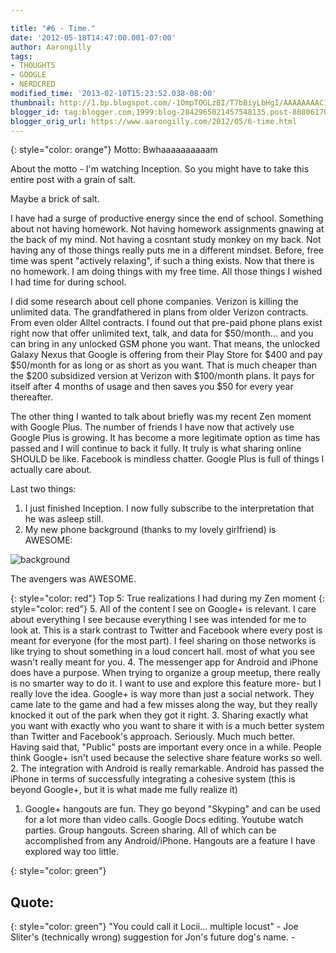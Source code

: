 ```yaml
---

title: "#6 - Time."
date: '2012-05-18T14:47:00.001-07:00'
author: Aarongilly
tags:
- THOUGHTS
- GOOGLE
- NERDCRED
modified_time: '2013-02-10T15:23:52.038-08:00'
thumbnail: http://1.bp.blogspot.com/-1OmpTOGLzBI/T7bBiyLbHgI/AAAAAAAAC1g/qoW8XZTd1AA/s72-c/Screenshot_2012-05-17-23-29-44.png
blogger_id: tag:blogger.com,1999:blog-2842965021457548135.post-808061701204616108
blogger_orig_url: https://www.aarongilly.com/2012/05/6-time.html
---
```



{: style="color: orange"} 
Motto: Bwhaaaaaaaaaam

About the motto - I'm watching Inception. So you might have to take this entire post with a grain of salt. 

Maybe a brick of salt.

I have had a surge of productive energy since the end of school. Something about not having homework. Not having homework assignments gnawing at the back of my mind. Not having a cosntant study monkey on my back. Not having any of those things really puts me in a different mindset. Before, free time was spent "actively relaxing", if such a thing exists. Now that there is no homework. I am doing things with my free time. All those things I wished I had time for during school.

I did some research about cell phone companies. Verizon is killing the unlimited data. The grandfathered in plans from older Verizon contracts. From even older Alltel contracts. I found out that pre-paid phone plans exist right now that offer unlimited text, talk, and data for $50/month... and you can bring in any unlocked GSM phone you want. That means, the unlocked Galaxy Nexus that Google is offering from their Play Store for $400 and pay $50/month for as long or as short as you want. That is much cheaper than the $200 subsidized version at Verizon with $100/month plans. It pays for itself after 4 months of usage and then saves you $50 for every year thereafter.

The other thing I wanted to talk about briefly was my recent Zen moment with Google Plus. The number of friends I have now that actively use Google Plus is growing. It has become a more legitimate option as time has passed and I will continue to back it fully. It truly is what sharing online SHOULD be like. Facebook is mindless chatter. Google Plus is full of things I actually care about. 

Last two things:
1. I just finished Inception. I now fully subscribe to the interpretation that he was asleep still.
2. My new phone background (thanks to my lovely girlfriend) is AWESOME:

![background](http://1.bp.blogspot.com/-1OmpTOGLzBI/T7bBiyLbHgI/AAAAAAAAC1g/qoW8XZTd1AA/s320/Screenshot_2012-05-17-23-29-44.png)

The avengers was AWESOME.

{: style="color: red"}
Top 5: True realizations I had during my Zen moment
{: style="color: red"}
5. All of the content I see on Google+ is relevant. I care about everything I see because everything I see was intended for me to look at. This is a stark contrast to Twitter and Facebook where every post is meant for everyone (for the most part). I feel sharing on those networks is like trying to shout something in a loud concert hall. most of what you see wasn't really meant for you.
4. The messenger app for Android and iPhone does have a purpose. When trying to organize a group meetup, there really is no smarter way to do it. I want to use and explore this feature more- but I really love the idea. Google+ is way more than just a social network. They came late to the game and had a few misses along the way, but they really knocked it out of the park when they got it right.
3. Sharing exactly what you want with exactly who you want to share it with is a much better system than Twitter and Facebook's approach. Seriously. Much much better. Having said that, "Public" posts are important every once in a while. People think Google+ isn't used because the selective share feature works so well.
2. The integration with Android is really remarkable. Android has passed the iPhone in terms of successfully integrating a cohesive system (this is beyond Google+, but it is what made me fully realize it)
1. Google+ hangouts are fun. They go beyond "Skyping" and can be used for a lot more than video calls. Google Docs editing. Youtube watch parties. Group hangouts. Screen sharing. All of which can be accomplished from any Android/iPhone. Hangouts are a feature I have explored way too little.


{: style="color: green"}
## Quote:
{: style="color: green"}
"You could call it Locii... multiple locust"
     - Joe Sliter's (technically wrong) suggestion for Jon's future dog's name. -